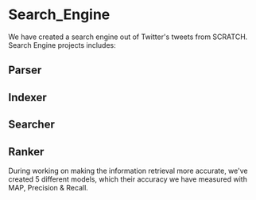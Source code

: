 # Search_Engine
We have created a search engine out of Twitter's tweets from SCRATCH.
Search Engine projects includes:
## Parser
## Indexer
## Searcher
## Ranker
During working on making the information retrieval more accurate,
we've created 5 different models, which their accuracy we have measured with MAP, Precision & Recall.
